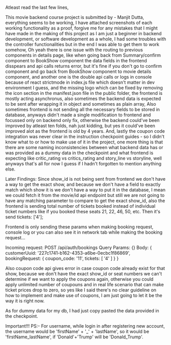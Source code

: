Atleast read the last few lines,

This movie backend course project is submitted by - Manjit Dutta, everything seems to be working, I have attached screenshots of each working functionality as a proof, forgive me for any mistakes that I might have made in the making of this project as I am just a beginner in backend development, or software development as a whole, I had some troubles with the controller functionalities but in the end I was able to get them to work somehow, Oh yeah there is one issue with the routing to previous components in details page, like when going back from Summary/confirm component to BookShow component the data fields in the frontend disspears and api calls returns error, but it's fine if you don't go to confirm component and go back from BookShow component to movie details component, and another one is the double api calls or logs in console because of react strictmode in index.js file which doesn't matter in dev environment I guess, and the missing logo which can be fixed by removing the icon section in the manifest.json file in the public folder, the frontend is mostly acting asynchronus, also sometimes the backend data is expected to be sent after wrapping it in object and sometimes as plain array, Also sometimes frontend is not sending all the necessary fields to be stored in database, anyways didn't made a single modification to frontend and focussed only on backend only fix, otherwise the backend could've been improved by atleast ten folds, nah just kidding, but yes it could've been improved alot as the frontend is old by 4 years. And, lastly the coupon code integration was never clear in the instruction checkpoint guides - so I didn't know what to or how to make use of it in the project, one more thing is that there are some naming inconsistencies between what backend data has or was provided as a dummy data in the checkpoint and what frontend is expecting like critic_rating vs critics_rating and story_line vs storyline, well anyways that's all for now I guess if I hadn't forgotten to mention anything else.

Later Findings:
Since show_id is not being sent from frontend we don't have a way to get the exact show, and because we don't  have a field to exactly match which show it is we don't have a way to put it in the database, I mean we could fetch it from the movie/id api endpoint but still we are not going to have any matching parameter to compare to get the exact show_id, also the frontend is sending total number of tickets booked instead of individual ticket numbers like if you booked these seats 21, 22, 46, 50, etc. Then it's send tickets: ['4'];

Frontend is only sending these params when making booking request, console log or you can also see it in network tab while making the booking request...

Incoming request: POST /api/auth/bookings
Query Params: {}
Body: {
  customerUuid: '227c1741-b162-4353-a6be-0ecbc1f86869',
  bookingRequest: { coupon_code: '11', tickets: [ '4' ] }
}

Also coupon code api gives error in case coupon code already exist for that show, because we don't have the exact show_id or seat numbers we can't determine if we want to apply the coupons again, otherwise you could apply unlimited number of coupouns and in real life scenario that can make ticket prices drop to zero, so yes like I said there's no clear guideline on how to implement and make use of coupons, I am just going to let it be the way it is right now.

As for dummy data for my db, I had just copy pasted the data provided in the checkpoint.

Important!!!
PS:- For username, while login in after registering new account, the username would be 'firstName' + '_' + 'lastName', so it would be 'firstName_lastName', if 'Donald'+'Trump' will be 'Donald_Trump'.